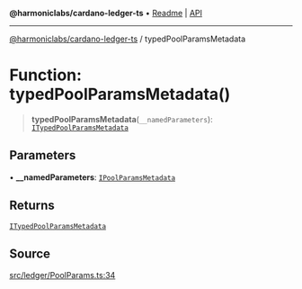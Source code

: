 **@harmoniclabs/cardano-ledger-ts** • [Readme](../README.md) \| [API](../globals.md)

***

[@harmoniclabs/cardano-ledger-ts](../README.md) / typedPoolParamsMetadata

# Function: typedPoolParamsMetadata()

> **typedPoolParamsMetadata**(`__namedParameters`): [`ITypedPoolParamsMetadata`](../interfaces/ITypedPoolParamsMetadata.md)

## Parameters

• **\_\_namedParameters**: [`IPoolParamsMetadata`](../interfaces/IPoolParamsMetadata.md)

## Returns

[`ITypedPoolParamsMetadata`](../interfaces/ITypedPoolParamsMetadata.md)

## Source

[src/ledger/PoolParams.ts:34](https://github.com/HarmonicLabs/cardano-ledger-ts/blob/d1659b0/src/ledger/PoolParams.ts#L34)
